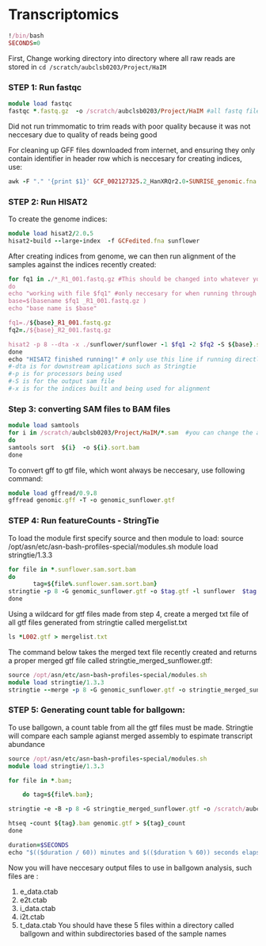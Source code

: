 # Transcriptomics

```ruby 
!/bin/bash
SECONDS=0
```

First, Change working directory into directory where all raw reads are stored in
`cd /scratch/aubclsb0203/Project/HaIM`

### STEP 1: Run fastqc
```ruby
module load fastqc
fastqc *.fastq.gz  -o /scratch/aubclsb0203/Project/HaIM #all fastq files within a directory will run fastqc on, it outputs to whatever path is given in -o option
```

Did not run trimmomatic to trim reads with poor quality because it was not neccesary due to quality of reads being good

For cleaning up GFF files downloaded from internet, and ensuring they only contain identifier in header row which is neccesary for creating indices, use: 

```ruby
awk -F "." '{print $1}' GCF_002127325.2_HanXRQr2.0-SUNRISE_genomic.fna > GCFedited.fna
```



### STEP 2: Run HISAT2
To create the genome indices: 

```ruby 
module load hisat2/2.0.5
hisat2-build --large-index  -f GCFedited.fna sunflower
```
After creating indices from genome, we can then run alignment of the samples against the indices recently created: 
```ruby
for fq1 in ./*_R1_001.fastq.gz #This should be changed into whatever you have last in sample names common between all samples 
do
echo "working with file $fq1" #only neccesary for when running through the terminal
base=$(basename $fq1 _R1_001.fastq.gz )
echo "base name is $base"

fq1=./${base}_R1_001.fastq.gz
fq2=./${base}_R2_001.fastq.gz

hisat2 -p 8 --dta -x ./sunflower/sunflower -1 $fq1 -2 $fq2 -S ${base}.sunflower.sam
done
echo "HISAT2 finished running!" # only use this line if running directly from terminal
#-dta is for downstream aplications such as Stringtie
#-p is for processors being used
#-S is for the output sam file
#-x is for the indices built and being used for alignment
```



### Step 3: converting SAM files to BAM files
```ruby
module load samtools
for i in /scratch/aubclsb0203/Project/HaIM/*.sam  #you can change the absolute path to relative path
do
samtools sort  ${i}  -o ${i}.sort.bam
done
```

To convert  gff to gtf file, which wont always be neccesary, use following command: 
```ruby
module load gffread/0.9.8
gffread genomic.gff -T -o genomic_sunflower.gtf
```


### STEP 4: Run featureCounts - StringTie
To load the module first specify source and then module to load:
source /opt/asn/etc/asn-bash-profiles-special/modules.sh
module load stringtie/1.3.3
```ruby
for file in *.sunflower.sam.sort.bam
do
       tag=${file%.sunflower.sam.sort.bam}
stringtie -p 8 -G genomic_sunflower.gtf -o $tag.gtf -l sunflower  $tag.sunflower.sam.sort.bam
done
```
Using a wildcard for gtf files made from step 4, create a merged txt file of all gtf files generated from stringtie called mergelist.txt 
```ruby
ls *L002.gtf > mergelist.txt 
```

The command below takes the merged text file recently created and returns a proper merged gtf file called stringtie_merged_sunflower.gtf:
```ruby
source /opt/asn/etc/asn-bash-profiles-special/modules.sh
module load stringtie/1.3.3
stringtie --merge -p 8 -G genomic_sunflower.gtf -o stringtie_merged_sunflower.gtf mergelist.txt
```

### STEP 5: Generating count table for ballgown:
To use ballgown, a count table from all the gtf files must be made. Stringtie will compare each sample agianst merged assembly to espimate transcript abundance
```ruby
source /opt/asn/etc/asn-bash-profiles-special/modules.sh
module load stringtie/1.3.3

for file in *.bam;

    do tag=${file%.bam};

stringtie -e -B -p 8 -G stringtie_merged_sunflower.gtf -o /scratch/aubclsb0203/Project/HaIM/ballgown/$tag/$tag.gtf $tag.bam

htseq -count ${tag}.bam genomic.gtf > ${tag}_count
done

duration=$SECONDS
echo "$(($duration / 60)) minutes and $(($duration % 60)) seconds elapsed."
```
Now you will have neccesary output files to use in ballgown analysis, such files are : 
1. e_data.ctab
2. e2t.ctab
3. i_data.ctab
4. i2t.ctab
5. t_data.ctab
You should have these 5 files within a directory called ballgown and within subdirectories based of the sample names 
